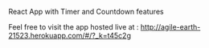 React App with Timer and Countdown features

Feel free to visit the app hosted live at : http://agile-earth-21523.herokuapp.com/#/?_k=t45c2g

